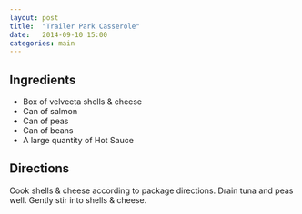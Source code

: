 ```yaml
---
layout: post
title:  "Trailer Park Casserole"
date:   2014-09-10 15:00
categories: main
---
```




## Ingredients
- Box of velveeta shells & cheese
- Can of salmon
- Can of peas
- Can of beans
- A large quantity of Hot Sauce

## Directions

Cook shells & cheese according to package directions. Drain tuna and peas well. Gently stir into shells & cheese.
